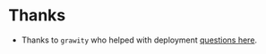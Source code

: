 
# Thanks

 - Thanks to `grawity` who helped with deployment [questions here](https://serverfault.com/a/1159200/102828).
